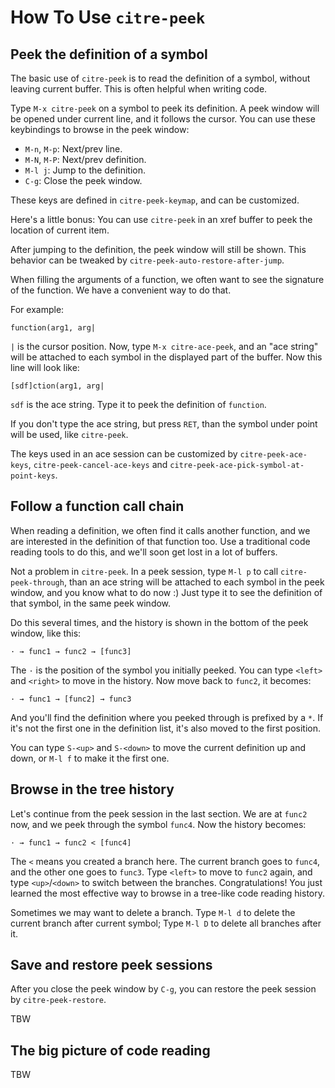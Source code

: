 # How To Use `citre-peek`

## Peek the definition of a symbol

The basic use of `citre-peek` is to read the definition of a symbol, without
leaving current buffer. This is often helpful when writing code.

Type `M-x citre-peek` on a symbol to peek its definition. A peek window will be
opened under current line, and it follows the cursor. You can use these
keybindings to browse in the peek window:

- `M-n`, `M-p`: Next/prev line.
- `M-N`, `M-P`: Next/prev definition.
- `M-l j`: Jump to the definition.
- `C-g`: Close the peek window.

These keys are defined in `citre-peek-keymap`, and can be customized.

Here's a little bonus: You can use `citre-peek` in an xref buffer to peek the
location of current item.

After jumping to the definition, the peek window will still be shown. This
behavior can be tweaked by `citre-peek-auto-restore-after-jump`.

When filling the arguments of a function, we often want to see the signature of
the function. We have a convenient way to do that.

For example:

```
function(arg1, arg|
```

`|` is the cursor position. Now, type `M-x citre-ace-peek`, and an "ace string"
will be attached to each symbol in the displayed part of the buffer. Now this
line will look like:

```
[sdf]ction(arg1, arg|
```

`sdf` is the ace string. Type it to peek the definition of `function`.

If you don't type the ace string, but press `RET`, than the symbol under point
will be used, like `citre-peek`.

The keys used in an ace session can be customized by `citre-peek-ace-keys`,
`citre-peek-cancel-ace-keys` and `citre-peek-ace-pick-symbol-at-point-keys`.

## Follow a function call chain

When reading a definition, we often find it calls another function, and we are
interested in the definition of that function too. Use a traditional code
reading tools to do this, and we'll soon get lost in a lot of buffers.

Not a problem in `citre-peek`. In a peek session, type `M-l p` to call
`citre-peek-through`, than an ace string will be attached to each symbol in the
peek window, and you know what to do now :) Just type it to see the definition
of that symbol, in the same peek window.

Do this several times, and the history is shown in the bottom of the peek
window, like this:

```
· → func1 → func2 → [func3]
```

The `·` is the position of the symbol you initially peeked. You can type
`<left>` and `<right>` to move in the history. Now move back to `func2`, it
becomes:

```
· → func1 → [func2] → func3
```

And you'll find the definition where you peeked through is prefixed by a `*`.
If it's not the first one in the definition list, it's also moved to the first
position.

You can type `S-<up>` and `S-<down>` to move the current definition up and
down, or `M-l f` to make it the first one.

## Browse in the tree history

Let's continue from the peek session in the last section. We are at `func2`
now, and we peek through the symbol `func4`. Now the history becomes:

```
· → func1 → func2 < [func4]
```

The `<` means you created a branch here. The current branch goes to `func4`,
and the other one goes to `func3`. Type `<left>` to move to `func2` again, and
type `<up>`/`<down>` to switch between the branches. Congratulations! You just
learned the most effective way to browse in a tree-like code reading history.

Sometimes we may want to delete a branch. Type `M-l d` to delete the current
branch after current symbol; Type `M-l D` to delete all branches after it.

## Save and restore peek sessions

After you close the peek window by `C-g`, you can restore the peek session by
`citre-peek-restore`.

TBW

## The big picture of code reading

TBW
